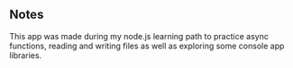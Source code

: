 ## Notes

This app was made during my node.js learning path to practice async functions, reading and writing files as well as exploring some console app libraries.

